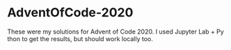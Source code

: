 # AdventOfCode-2020
These were my solutions for Advent of Code 2020. I used Jupyter Lab + Py thon to get the results, but should work locally too.

